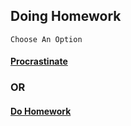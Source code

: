 ## Doing Homework
```Choose An Option```
#### [Procrastinate](procrastinate.md)
### OR
#### [Do Homework](homework.md)
